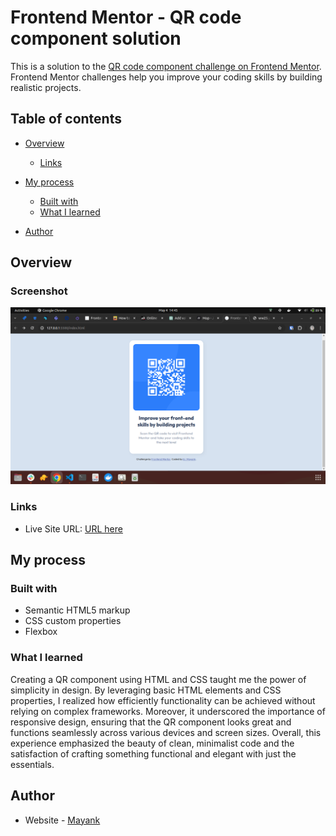 # Frontend Mentor - QR code component solution

This is a solution to the [QR code component challenge on Frontend Mentor](https://www.frontendmentor.io/challenges/qr-code-component-iux_sIO_H). Frontend Mentor challenges help you improve your coding skills by building realistic projects. 

## Table of contents

- [Overview](#overview)
  - [Links](#links)
- [My process](#my-process)
  - [Built with](#built-with)
  - [What I learned](#what-i-learned)
 
- [Author](#author)

## Overview

### Screenshot

![](./images/Screenshot%20from%202024-05-04%2014-45-59.png)


### Links
- Live Site URL: [URL here](https://sainimayank1.github.io/qr-component/)

## My process

### Built with

- Semantic HTML5 markup
- CSS custom properties
- Flexbox

### What I learned

Creating a QR component using HTML and CSS taught me the power of simplicity in design. By leveraging basic HTML elements and CSS properties, I realized how efficiently functionality can be achieved without relying on complex frameworks. Moreover, it underscored the importance of responsive design, ensuring that the QR component looks great and functions seamlessly across various devices and screen sizes. Overall, this experience emphasized the beauty of clean, minimalist code and the satisfaction of crafting something functional and elegant with just the essentials.



## Author

- Website - [Mayank](https://mayanksaini-portfolio.netlify.app/)



